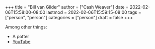 +++
title = "Bill van Gilder"
author = ["Cash Weaver"]
date = 2022-02-06T15:58:00-08:00
lastmod = 2022-02-06T15:59:15-08:00
tags = ["person", "person"]
categories = ["person"]
draft = false
+++

Among other things:

-   A potter
-   [YouTube](https://www.youtube.com/c/BillvanGilderPottery)
